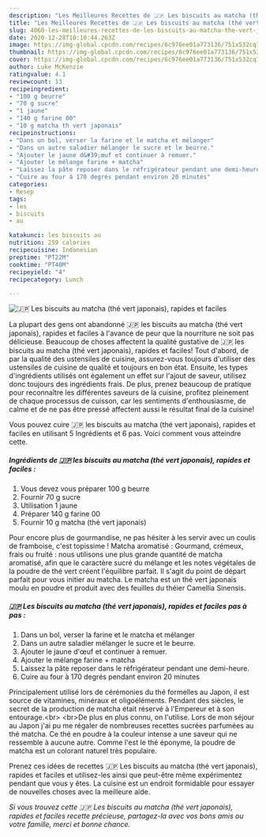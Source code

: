 ```yaml
---
description: "Les Meilleures Recettes de 🇯🇵️ Les biscuits au matcha (thé vert japonais), rapides et faciles"
title: "Les Meilleures Recettes de 🇯🇵️ Les biscuits au matcha (thé vert japonais), rapides et faciles"
slug: 4060-les-meilleures-recettes-de-les-biscuits-au-matcha-the-vert-japonais-rapides-et-faciles
date: 2020-12-28T10:10:44.263Z
image: https://img-global.cpcdn.com/recipes/6c976ee01a773136/751x532cq70/🇯🇵️-les-biscuits-au-matcha-the-vert-japonais-rapides-et-faciles-photo-principale-de-la-recette.jpg
thumbnail: https://img-global.cpcdn.com/recipes/6c976ee01a773136/751x532cq70/🇯🇵️-les-biscuits-au-matcha-the-vert-japonais-rapides-et-faciles-photo-principale-de-la-recette.jpg
cover: https://img-global.cpcdn.com/recipes/6c976ee01a773136/751x532cq70/🇯🇵️-les-biscuits-au-matcha-the-vert-japonais-rapides-et-faciles-photo-principale-de-la-recette.jpg
author: Luke McKenzie
ratingvalue: 4.1
reviewcount: 13
recipeingredient:
- "100 g beurre"
- "70 g sucre"
- "1 jaune"
- "140 g farine 00"
- "10 g matcha th vert japonais"
recipeinstructions:
- "Dans un bol, verser la farine et le matcha et mélanger"
- "Dans un autre saladier mélanger le sucre et le beurre."
- "Ajouter le jaune d&#39;œuf et continuer à remuer."
- "Ajouter le mélange farine + matcha"
- "Laissez la pâte reposer dans le réfrigérateur pendant une demi-heure."
- "Cuire au four à 170 degrés pendant environ 20 minutes"
categories:
- Resep
tags:
- les
- biscuits
- au

katakunci: les biscuits au 
nutrition: 259 calories
recipecuisine: Indonesian
preptime: "PT22M"
cooktime: "PT40M"
recipeyield: "4"
recipecategory: Lunch

---
```



![🇯🇵️ Les biscuits au matcha (thé vert japonais), rapides et faciles](https://img-global.cpcdn.com/recipes/6c976ee01a773136/751x532cq70/🇯🇵️-les-biscuits-au-matcha-the-vert-japonais-rapides-et-faciles-photo-principale-de-la-recette.jpg)

La plupart des gens ont abandonné 🇯🇵️ les biscuits au matcha (thé vert japonais), rapides et faciles à l'avance de peur que la nourriture ne soit pas délicieuse. Beaucoup de choses affectent la qualité gustative de 🇯🇵️ les biscuits au matcha (thé vert japonais), rapides et faciles! Tout d'abord, de par la qualité des ustensiles de cuisine, assurez-vous toujours d'utiliser des ustensiles de cuisine de qualité et toujours en bon état. Ensuite, les types d'ingrédients utilisés ont également un effet sur l'ajout de saveur, utilisez donc toujours des ingrédients frais. De plus, prenez beaucoup de pratique pour reconnaître les différentes saveurs de la cuisine, profitez pleinement de chaque processus de cuisson, car les sentiments d'enthousiasme, de calme et de ne pas être pressé affectent aussi le résultat final de la cuisine!

<!--inarticleads1-->

Vous pouvez cuire 🇯🇵️ les biscuits au matcha (thé vert japonais), rapides et faciles en utilisant 5 Ingrédients et 6 pas. Voici comment vous atteindre cette.

##### Ingrédients de 🇯🇵️ les biscuits au matcha (thé vert japonais), rapides et faciles :

1. Vous devez vous préparer 100 g beurre
1. Fournir 70 g sucre
1. Utilisation 1 jaune
1. Préparer 140 g farine 00
1. Fournir 10 g matcha (thé vert japonais)


Pour encore plus de gourmandise, ne pas hésiter à les servir avec un coulis de framboise, c&#39;est topissime ! Matcha aromatisé : Gourmand, crémeux, frais ou fruité : nous utilisons une plus grande quantité de matcha aromatisé, afin que le caractère sucré du mélange et les notes végétales de la poudre de thé vert créent l&#39;équilibre parfait. Il s&#39;agit du point de départ parfait pour vous initier au matcha. Le matcha est un thé vert japonais moulu en poudre et produit avec des feuilles du théier Camellia Sinensis. 

<!--inarticleads2-->

##### 🇯🇵️ Les biscuits au matcha (thé vert japonais), rapides et faciles pas à pas :

1. Dans un bol, verser la farine et le matcha et mélanger
1. Dans un autre saladier mélanger le sucre et le beurre.
1. Ajouter le jaune d&#39;œuf et continuer à remuer.
1. Ajouter le mélange farine + matcha
1. Laissez la pâte reposer dans le réfrigérateur pendant une demi-heure.
1. Cuire au four à 170 degrés pendant environ 20 minutes


Principalement utilisé lors de cérémonies du thé formelles au Japon, il est source de vitamines, minéraux et oligoéléments. Pendant des siècles, le secret de la production de matcha était réservé à l&#39;Empereur et à son entourage.&lt;br&gt; &lt;br&gt;De plus en plus connu, on l&#39;utilise. Lors de mon séjour au Japon j&#39;ai pu me régaler de nombreuses recettes sucrées parfumées au thé matcha. Ce thé en poudre à la couleur intense a une saveur qui ne ressemble à aucune autre. Comme l&#39;est le thé éponyme, la poudre de matcha est un colorant naturel très populaire. 

<!--inarticleads1-->

<p>
Prenez ces idées de recettes 🇯🇵️ Les biscuits au matcha (thé vert japonais), rapides et faciles et utilisez-les ainsi que peut-être même expérimentez pendant que vous y êtes. La cuisine est un endroit formidable pour essayer de nouvelles choses avec la meilleure aide.
</p>

<p>
<i>Si vous trouvez cette 🇯🇵️ Les biscuits au matcha (thé vert japonais), rapides et faciles recette précieuse, partagez-la avec vos bons amis ou votre famille, merci et bonne chance.</i>
</p>
